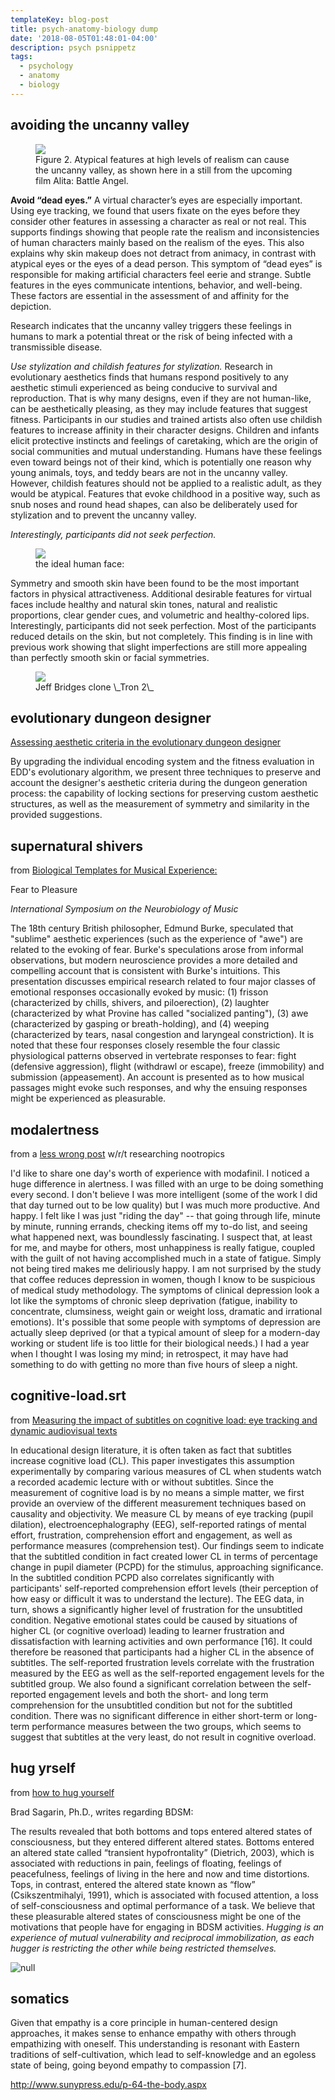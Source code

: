 ```yaml
---
templateKey: blog-post
title: psych-anatomy-biology dump
date: '2018-08-05T01:48:01-04:00'
description: psych psnippetz
tags:
  - psychology
  - anatomy
  - biology
---
```

## avoiding the uncanny valley

<figure class="sidefigure">
 <img src="https://deliveryimages.acm.org/10.1145/3240000/3236673/ins04.gif" class="photo-with-caption-photo" />
    <figcaption class="caption">Figure 2. Atypical features at high levels of realism can cause the uncanny valley, as shown here in a still from the upcoming film Alita: Battle Angel.</figcaption>
</figure>

**Avoid “dead eyes.”** A virtual character’s eyes are especially important. Using eye tracking, we found that users fixate on the eyes before they consider other features in assessing a character as real or not real.  This supports findings showing that people rate the realism and inconsistencies of human characters mainly based on the realism of the eyes. This also explains why skin makeup does not detract from animacy, in contrast with atypical eyes or the eyes of a dead person. This symptom of “dead eyes” is responsible for making artificial characters feel eerie and strange. Subtle features in the eyes communicate intentions, behavior, and well-being. These factors are essential in the assessment of and affinity for the depiction.

Research indicates that the uncanny valley triggers these feelings in humans to mark a potential threat or the risk of being infected with a transmissible disease.

_Use stylization and childish features for stylization._ Research in evolutionary aesthetics finds that humans respond positively to any aesthetic stimuli experienced as being conducive to survival and reproduction. That is why many designs, even if they are not human-like, can be aesthetically pleasing, as they may include features that suggest fitness. Participants in our studies and trained artists also often use childish features to increase affinity in their character designs. Children and infants elicit protective instincts and feelings of caretaking, which are the origin of social communities and mutual understanding. Humans have these feelings even toward beings not of their kind, which is potentially one reason why young animals, toys, and teddy bears are not in the uncanny valley. However, childish features should not be applied to a realistic adult, as they would be atypical. Features that evoke childhood in a positive way, such as snub noses and round head shapes, can also be deliberately used for stylization and to prevent the uncanny valley.

<div class="purple">
<i>Interestingly, participants did not seek perfection.</i>
</div>

<figure class="sidefigure">
  <img src="https://deliveryimages.acm.org/10.1145/3240000/3236673/ins05.gif">
  <figcaption>the ideal human face:</figcaption>
</figure>

Symmetry and smooth skin have been found to be the most important factors in physical attractiveness. Additional desirable features for virtual faces include healthy and natural skin tones, natural and realistic proportions, clear gender cues, and volumetric and healthy-colored lips. Interestingly, participants did not seek perfection. Most of the participants reduced details on the skin, but not completely. This finding is in line with previous work showing that slight imperfections are still more appealing than perfectly smooth skin or facial symmetries.

<figure>
<img src="https://www.dailyherald.com/storyimage/DA/20101207/entlife/101209652/AR/0/AR-101209652.jpg&updated=201012071458&MaxW=600&maxH=600&noborder">
<figcaption>
Jeff Bridges clone \_Tron 2\_
</figcaption>
</figure>

## evolutionary dungeon designer

[Assessing aesthetic criteria in the evolutionary dungeon designer
](https://dl.acm.org/citation.cfm?id=3235810)

By upgrading the individual encoding system and the fitness evaluation in EDD's evolutionary algorithm, we present three techniques to preserve and account the designer's aesthetic criteria during the dungeon generation process: the capability of locking sections for preserving custom aesthetic structures, as well as the measurement of symmetry and similarity in the provided suggestions.

## supernatural shivers

from [Biological Templates for Musical Experience:](https://csml.som.ohio-state.edu/Huron/Talks/2006/ISNM/abstract.html)

Fear to Pleasure

_International Symposium on the Neurobiology of Music_

The 18th century British philosopher, Edmund Burke, speculated that "sublime" aesthetic experiences (such as the experience of "awe") are related to the evoking of fear. Burke's speculations arose from informal observations, but modern neuroscience provides a more detailed and compelling account that is consistent with Burke's intuitions. This presentation discusses empirical research related to four major classes of emotional responses occasionally evoked by music: (1) frisson (characterized by chills, shivers, and piloerection), (2) laughter (characterized by what Provine has called "socialized panting"), (3) awe (characterized by gasping or breath-holding), and (4) weeping (characterized by tears, nasal congestion and laryngeal constriction). It is noted that these four responses closely resemble the four classic physiological patterns observed in vertebrate responses to fear: fight (defensive aggression), flight (withdrawl or escape), freeze (immobility) and submission (appeasement). An account is presented as to how musical passages might evoke such responses, and why the ensuing responses might be experienced as pleasurable.

## modalertness

from a [less wrong post](https://www.lesswrong.com/posts/SmgMiErTGSTWm7CRW/rationality-drugs#ajS8getKFix6qbYPZ) w/r/t researching nootropics

I'd like to share one day's worth of experience with modafinil.
I noticed a huge difference in alertness. I was filled with an urge to be doing something every second. I don't believe I was more intelligent (some of the work I did that day turned out to be low quality) but I was much more productive. And happy. I felt like I was just "riding the day" -- that going through life, minute by minute, running errands, checking items off my to-do list, and seeing what happened next, was boundlessly fascinating.
I suspect that, at least for me, and maybe for others, most unhappiness is really fatigue, coupled with the guilt of not having accomplished much in a state of fatigue. Simply not being tired makes me deliriously happy. I am not surprised by the study that coffee reduces depression in women, though I know to be suspicious of medical study methodology. The symptoms of clinical depression look a lot like the symptoms of chronic sleep deprivation (fatigue, inability to concentrate, clumsiness, weight gain or weight loss, dramatic and irrational emotions). It's possible that some people with symptoms of depression are actually sleep deprived (or that a typical amount of sleep for a modern-day working or student life is too little for their biological needs.) I had a year when I thought I was losing my mind; in retrospect, it may have had something to do with getting no more than five hours of sleep a night.

## cognitive-load.srt

from [Measuring the impact of subtitles on cognitive load: eye tracking and dynamic audiovisual texts
](https://dl.acm.org/citation.cfm?id=2509331)

In educational design literature, it is often taken as fact that subtitles increase cognitive load (CL). This paper investigates this assumption experimentally by comparing various measures of CL when students watch a recorded academic lecture with or without subtitles. Since the measurement of cognitive load is by no means a simple matter, we first provide an overview of the different measurement techniques based on causality and objectivity. We measure CL by means of eye tracking (pupil dilation), electroencephalography (EEG), self-reported ratings of mental effort, frustration, comprehension effort and engagement, as well as performance measures (comprehension test).
Our findings seem to indicate that the subtitled condition in fact created lower CL in terms of percentage change in pupil diameter (PCPD) for the stimulus, approaching significance. In the subtitled condition PCPD also correlates significantly with participants' self-reported comprehension effort levels (their perception of how easy or difficult it was to understand the lecture). The EEG data, in turn, shows a significantly higher level of frustration for the unsubtitled condition. Negative emotional states could be caused by situations of higher CL (or cognitive overload) leading to learner frustration and dissatisfaction with learning activities and own performance \[16]. It could therefore be reasoned that participants had a higher CL in the absence of subtitles. The self-reported frustration levels correlate with the frustration measured by the EEG as well as the self-reported engagement levels for the subtitled group. We also found a significant correlation between the self-reported engagement levels and both the short- and long term comprehension for the unsubtitled condition but not for the subtitled condition. There was no significant difference in either short-term or long-term performance measures between the two groups, which seems to suggest that subtitles at the very least, do not result in cognitive overload.

## hug yrself

from [how to hug yourself](https://rybakov.com/essay/how_to_hug_yourself/)

Brad Sagarin, Ph.D., writes regarding BDSM:

The results revealed that both bottoms and tops entered altered states of consciousness, but they entered different altered states. Bottoms entered an altered state called “transient hypofrontality” (Dietrich, 2003), which is associated with reductions in pain, feelings of floating, feelings of peacefulness, feelings of living in the here and now and time distortions. Tops, in contrast, entered the altered state known as “flow” (Csikszentmihalyi, 1991), which is associated with focused attention, a loss of self-consciousness and optimal performance of a task. We believe that these pleasurable altered states of consciousness might be one of the motivations that people have for engaging in BDSM activities.
_Hugging is an experience of mutual vulnerability and reciprocal immobilization, as each hugger is restricting the other while being restricted themselves._

![null](https://res.cloudinary.com/cloudimgts/image/upload/v1533436505/tylsyl/bill.png)

## somatics

Given that empathy is a core principle in human-centered design approaches, it makes sense to enhance empathy with others through empathizing with oneself. This understanding is resonant with Eastern traditions of self-cultivation, which lead to self-knowledge and an egoless state of being, going beyond empathy to compassion [7].

<http://www.sunypress.edu/p-64-the-body.aspx>

##
